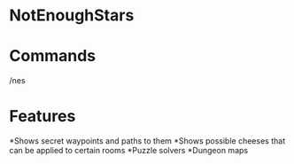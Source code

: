 # NotEnoughStars
# Commands
/nes
# Features
*Shows secret waypoints and paths to them
*Shows possible cheeses that can be applied to certain rooms
*Puzzle solvers
*Dungeon maps
